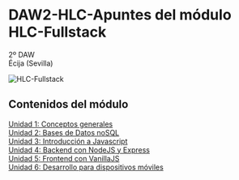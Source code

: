 # DAW2-HLC-Apuntes del módulo HLC-Fullstack

2º DAW  
Écija (Sevilla)  

![HLC-Fullstack](http://jamj2000.github.io/hlc-fullstack/hlc-fullstack.png)


## Contenidos del módulo

[Unidad 1: Conceptos generales](1.CONCEPTOS_GENERALES.md)   
[Unidad 2: Bases de Datos noSQL](2.BASES_DATOS_NOSQL.md)  
[Unidad 3: Introducción a Javascript](3.INTRO_JAVASCRIPT.md)  
[Unidad 4: Backend con NodeJS y Express](4.BACKEND.md)  
[Unidad 5: Frontend con VanillaJS](5.FRONTEND.md)  
[Unidad 6: Desarrollo para dispositivos móviles](6.DESARROLLO_MOVILES.md)    
